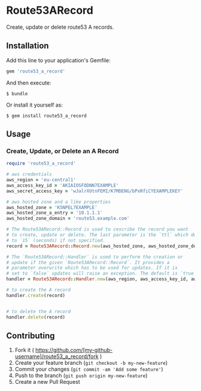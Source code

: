 # Route53ARecord

Create, update or delete route53 A records.

## Installation

Add this line to your application's Gemfile:

```ruby
gem 'route53_a_record'
```

And then execute:

    $ bundle

Or install it yourself as:

    $ gem install route53_a_record

## Usage

### Create, Update, or Delete an A Record

```ruby
require 'route53_a_record'

# aws credentials
aws_region = 'eu-central1'
aws_access_key_id = 'AKIAIOSFODNN7EXAMPLE'
aws_secret_access_key = 'wJalrXUtnFEMI/K7MDENG/bPxRfiCYEXAMPLEKEY'

# aws hosted zone and a like properties
aws_hosted_zone = 'K5NPEL7EXAMPLE'
aws_hosted_zone_a_entry = '10.1.1.1'
aws_hosted_zone_domain = 'route53.example.com'

# The Route53ARecord::Record is used to cescribe the record you want
# to create, update or delete. The last parameter is the `ttl` which defaults
# to `15` (seconds) if not specified.
record = Route53ARecord::Record.new(aws_hosted_zone, aws_hosted_zone_domain, aws_hosted_zone_a_entry, 30)

# The `Route53ARecord::Handler` is used to perform the creation or
# update if the given `Route53ARecord::Record`. It provides a
# parameter overwrite which has to be used for updates. If it is
# set to `false` updates will raise an exception. The default is `true`.
handler = Route53ARecord::Handler.new(aws_region, aws_access_key_id, aws_secret_access_key, true)

# to create the A record
handler.create(record)


# to delete the A record
handler.delete(record)
```

## Contributing

1. Fork it ( https://github.com/[my-github-username]/route53_a_record/fork )
2. Create your feature branch (`git checkout -b my-new-feature`)
3. Commit your changes (`git commit -am 'Add some feature'`)
4. Push to the branch (`git push origin my-new-feature`)
5. Create a new Pull Request

